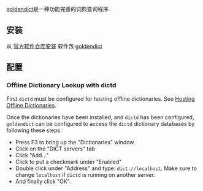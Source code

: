 [goldendict](http://goldendict.org)是一种功能完善的词典查询程序.

## 安装

从 [官方软件仓库](/index.php/Official_repositories "Official repositories")[安装](/index.php/%E5%AE%89%E8%A3%85 "安装") 软件包 [goldendict](https://www.archlinux.org/packages/?name=goldendict)

## 配置

### Offline Dictionary Lookup with dictd

First `dictd` must be configured for hosting offline dictionaries. See [Hosting Offline Dictionaries](/index.php/Dictd#Hosting_Offline_Dictionaries "Dictd").

Once the dictionaries have been installed, and `dictd` has been configured, `goldendict` can be configured to access the `dictd` dictionary databases by following these steps:

*   Press F3 to bring up the "Dictionaries" window.
*   Click on the "DICT servers" tab
*   Click "Add..."
*   Click to put a checkmark under "Enabled"
*   Double click under "Address" and type: `dict://localhost`. Make sure to change `localhost` if `dictd` is running on another server.
*   And finally click "OK".